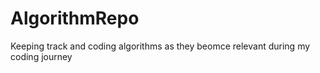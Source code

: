 # AlgorithmRepo
Keeping track and coding algorithms as they beomce relevant during my coding journey
